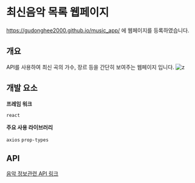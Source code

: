 # 최신음악 목록 웹페이지

https://gudonghee2000.github.io/music_app/ 에 웹페이지를 등록하였습니다. 


## 개요

API를 사용하여 최신 곡의 가수, 장르 등을 
간단히 보여주는 웹페이지 입니다.
![z](https://user-images.githubusercontent.com/71062817/127450170-03ca1736-8795-42bd-bb78-65d161bbd0ec.JPG)


## 개발 요소

**프레임 워크**

`react`

**주요 사용 라이브러리**

`axios` `prop-types`


## API
<a href="https://www.music-flo.com/api/meta/v1/track/KPOP/new?page=1&size=100">음악 정보관련 API 링크
</a>
<br>


